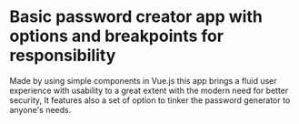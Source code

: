 # Basic password creator app with options and breakpoints for responsibility

Made by using simple components in Vue.js this app brings a fluid user experience with usability to a great extent with the modern need for better security, It features also a set of option to tinker the password generator to anyone's needs.
